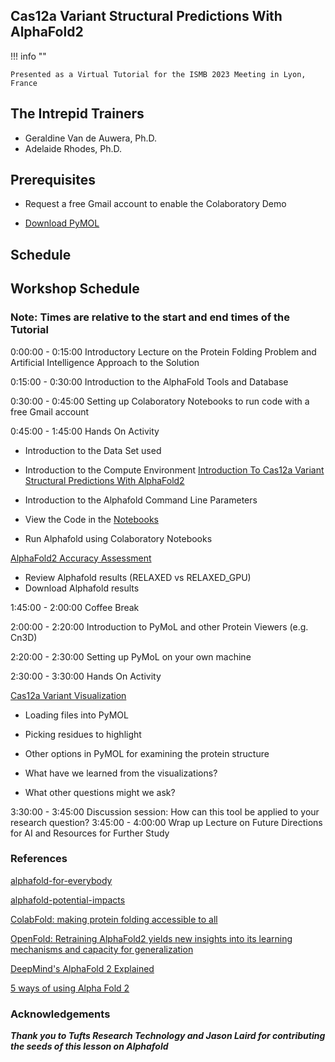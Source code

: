 ## Cas12a Variant Structural Predictions With AlphaFold2 

!!! info ""

    Presented as a Virtual Tutorial for the ISMB 2023 Meeting in Lyon, France

## The Intrepid Trainers

- Geraldine Van de Auwera, Ph.D.
- Adelaide Rhodes, Ph.D.

## Prerequisites

- Request a free Gmail account to enable the Colaboratory Demo

- [Download PyMOL](https://access.tufts.edu/pymol)

## Schedule

## Workshop Schedule 

### Note: Times are relative to the start and end times of the Tutorial

0:00:00 - 0:15:00 Introductory Lecture on the Protein Folding Problem and Artificial Intelligence Approach to the Solution 

0:15:00 - 0:30:00 Introduction to the AlphaFold Tools and Database 

0:30:00 - 0:45:00 Setting up Colaboratory Notebooks to run code with a free Gmail account

0:45:00 - 1:45:00 Hands On Activity 

* Introduction to the Data Set used 
* Introduction to the Compute Environment
[Introduction To Cas12a Variant Structural Predictions With AlphaFold2](./01_CRISPR-Cas_Structural_Predictions_with_AlphaFold2.pdf)

* Introduction to the Alphafold Command Line Parameters
*   View the Code in the [Notebooks](https://colab.research.google.com/github/deepmind/alphafold/blob/main/notebooks/AlphaFold.ipynb) 
* Run Alphafold using Colaboratory Notebooks

[AlphaFold2 Accuracy Assessment](./02_AlphaFold2_Accuracy_Assessment.md)

* Review Alphafold results (RELAXED vs RELAXED_GPU)
* Download Alphafold results 

1:45:00 - 2:00:00 Coffee Break 

2:00:00 - 2:20:00 Introduction to PyMoL and other Protein Viewers (e.g. Cn3D) 

2:20:00 - 2:30:00 Setting up PyMoL on your own machine 

2:30:00 - 3:30:00 Hands On Activity

[Cas12a Variant Visualization](./03_Cas12a_Variant_Vizualization.md)

* Loading files into PyMOL
* Picking residues to highlight 
* Other options in PyMOL for examining the protein structure 

* What have we learned from the visualizations? 
* What other questions might we ask? 

3:30:00 - 3:45:00 Discussion session: How can this tool be applied to your research question? 
3:45:00 - 4:00:00 Wrap up Lecture on Future Directions for AI and Resources for Further Study 


### References

[alphafold-for-everybody](https://towardsdatascience.com/alphafold-for-everybody-c73d40d4b56d)

[alphafold-potential-impacts](https://www.ebi.ac.uk/about/news/perspectives/alphafold-potential-impacts/)

[ColabFold: making protein folding accessible to all](https://www.nature.com/articles/s41592-022-01488-1)

[OpenFold: Retraining AlphaFold2 yields new insights into its learning mechanisms and capacity for generalization](https://www.biorxiv.org/content/10.1101/2022.11.20.517210v2)

[DeepMind's AlphaFold 2 Explained](https://www.youtube.com/watch?v=B9PL__gVxLI)

[5 ways of using Alpha Fold 2](https://www.accurascience.com/blogs_6_1.html?gclid=CjwKCAjw3ueiBhBmEiwA4BhspNPMLM14ceBk4pPtSeLMomYPQghWmgslYa1A5_74mP6cCPjazhxbARoClRMQAvD_BwE)

### Acknowledgements

***Thank you to Tufts Research Technology and Jason Laird for contributing the seeds of this lesson on Alphafold***

